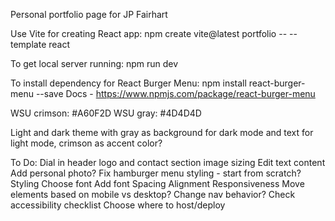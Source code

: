 Personal portfolio page for JP Fairhart

Use Vite for creating React app:
npm create vite@latest portfolio -- --template react

To get local server running:
npm run dev

To install dependency for React Burger Menu:
npm install react-burger-menu --save
Docs - https://www.npmjs.com/package/react-burger-menu


WSU crimson: #A60F2D
WSU gray: #4D4D4D

Light and dark theme with gray as background for dark mode and text for light mode, crimson as accent color?

To Do:
Dial in header logo and contact section image sizing
Edit text content
Add personal photo?
Fix hamburger menu styling - start from scratch?
Styling
  Choose font
  Add font
  Spacing
  Alignment
Responsiveness
  Move elements based on mobile vs desktop?
  Change nav behavior?
Check accessibility checklist
Choose where to host/deploy